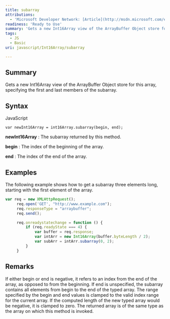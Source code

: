 ```yaml
---
title: subarray
attributions:
  - 'Microsoft Developer Network: [Article](http://msdn.microsoft.com/en-us/library/ie/br212936(v=vs.94).aspx)'
readiness: 'Ready to Use'
summary: 'Gets a new Int16Array view of the ArrayBuffer Object store for this array, specifying the first and last members of the subarray.'
tags:
  - JS
  - Basic
uri: javascript/Int16Array/subarray

---
```

## Summary

Gets a new Int16Array view of the ArrayBuffer Object store for this array, specifying the first and last members of the subarray.

## Syntax

<span class="language">JavaScript</span>

    var newInt16Array = int16Array.subarray(begin, end);

**newInt16Array**
:   The subarray returned by this method.

**begin**
:   The index of the beginning of the array.

**end**
:   The index of the end of the array.

## Examples

The following example shows how to get a subarray three elements long, starting with the first element of the array.

``` js
var req = new XMLHttpRequest();
     req.open('GET', "http://www.example.com");
     req.responseType = "arraybuffer";
     req.send();

     req.onreadystatechange = function () {
         if (req.readyState === 4) {
             var buffer = req.response;
             var intArr = new Int16Array(buffer.byteLength / 2);
             var subArr = intArr.subarray(0, 2);
         }
     }
```

## Remarks

If either begin or end is negative, it refers to an index from the end of the array, as opposed to from the beginning. If end is unspecified, the subarray contains all elements from begin to the end of the typed array. The range specified by the begin and end values is clamped to the valid index range for the current array. If the computed length of the new typed array would be negative, it is clamped to zero. The returned array is of the same type as the array on which this method is invoked.

